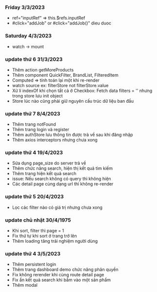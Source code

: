 ### Friday 3/3/2023

-  ref="inputRef" => this.$refs.inputRef
-  #click="addJob" or #click="addJob()" dieu duoc

### Saturday 4/3/2023

-  watch -> mount

### update thứ 6 31/3/2023

-  Thêm action getMoreProducts
-  Thêm component QuickFilter, BrandList, FilteredItem
-  Computed => tính toán lại một khi re-render
-  watch source ex: filterStore not filterStore.value
-  Xử lí indexOf khi chọn tất cả ở Checkbox: Fetch data filters = '' nhưng trong store lưu init object
-  Store lúc nào cũng phải giữ nguyên cấu trúc dữ liệu ban đầu

### update thứ 7 8/4/2023

-  Thêm trang notFound
-  Thêm trang login và register
-  Thêm authStore lưu thông tin được trả về sau khi đăng nhập
-  Thêm axios interceptors nhưng chưa xong

### update thứ 4 19/4/2023

-  Sửa dụng page_size do server trả về
-  Thêm chức năng search, hiện thị kết quả tìm kiếm
-  Thêm trang hiện kết quả search
-  issue: Nếu search không có query thì không hiện
-  Các detail page cùng dạng url thì không re-render

### update thứ 5 20/4/2023

-  Lọc các filter nào có giá trị nhưng chưa xong

### update chủ nhật 30/4/1975
- Khi sort, filter thì page = 1
- Fix thứ tự khi sort ở trang trở lên
- Thêm loading tăng trải nghiệm người dùng

### update thứ 4 3/5/2023
- Thêm persistent login
- Thêm trang dashboard demo chức năng phân quyền
- Fix không rerender khi cùng route detail page
- Fix ẩn kết quả search khi bấm vào một sản phẩm
- Thêm modal